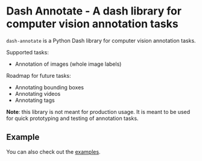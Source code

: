 # Dash Annotate - A dash library for computer vision annotation tasks

`dash-annotate` is a Python Dash library for computer vision annotation tasks.

Supported tasks:
* Annotation of images (whole image labels)

Roadmap for future tasks:
* Annotating bounding boxes
* Annotating videos
* Annotating tags

**Note**: this library is not meant for production usage. It is meant to be used for quick prototyping and testing of annotation tasks.

## Example

You can also check out the [examples](examples).